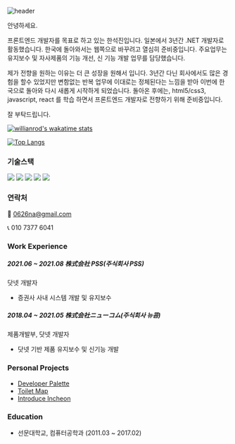 

  ![header](https://capsule-render.vercel.app/api?type=waving&color=auto&height=300&section=header&text=welcome!&fontAlignY=40&desc=Jin`s%20Profile&animation=fadeIn)

안녕하세요.

프론트엔드 개발자를 목표로 하고 있는 한석진입니다.
일본에서 3년간 .NET 개발자로 활동했습니다. 한국에 돌아와서는 웹쪽으로 바꾸려고 열심히 준비중입니다.
주요업무는 유지보수 및 자사제품의 기능 개선, 신 기능 개발 업무를 담당했습니다.
 
제가 전향을 원하는 이유는 더 큰 성장을 원해서 입니다. 3년간 다닌 회사에서도 많은 경험을 할수 있었지만
변함없는 반복 업무에 이대로는 정체된다는 느낌을 받아 이번에 한국으로 돌아와 다시 새롭게 시작하게 되었습니다.
돌아온 후에는, html5/css3, javascript, react 를 학습 하면서 프론트엔드 개발자로 전향하기 위해 준비중입니다.


잘 부탁드립니다.
  
  [![willianrod's wakatime stats](https://github-readme-stats.vercel.app/api/wakatime?username=JINNY)](https://github.com/anuraghazra/github-readme-stats)
  
  [![Top Langs](https://github-readme-stats.vercel.app/api/top-langs/?username=0626na)](https://github.com/anuraghazra/github-readme-stats)
  ### 기술스택
  <div >
    <img src="https://img.shields.io/badge/JS-F7DF1E?style=flat-square&logo=javascript&logoColor=black">
    <img src="https://img.shields.io/badge/HTML5-E34F26?style=flat-square&logo=html5&logoColor=black">
    <img src="https://img.shields.io/badge/CSS3-1572B6?style=flat-square&logo=css3&logoColor=black">
    <img src="https://img.shields.io/badge/React-61DAFB?style=flat-square&logo=react&logoColor=black">
    <img src="https://img.shields.io/badge/Typescript-3178C6?style=flat-square&logo=typescript&logoColor=black">
  </div>
  
  ### 연락처
  📧 0626na@gmail.com
  
  📞 010 7377 6041
  
  ### Work Experience
  
  ##### 2021.06 ~ 2021.08 株式会社 PSS(주식회사 PSS)
  닷넷 개발자
  - 증권사 사내 시스템 개발 및 유지보수
  
  ##### 2018.04 ~ 2021.05 株式会社ニューコム(주식회사 뉴콤)
  
  제품개발부, 닷넷 개발자 
  
  - 닷넷 기반 제품 유지보수 및 신기능 개발

  ### Personal Projects
  - [Developer Palette](https://github.com/0626na/palette_clone)
  - [Toilet Map](https://github.com/0626na/toilet_map)
  - [Introduce Incheon](https://github.com/0626na/introduce_incheon)
  
  
  ### Education
  - 선문대학교, 컴퓨터공학과 (2011.03 ~ 2017.02)
  
  


